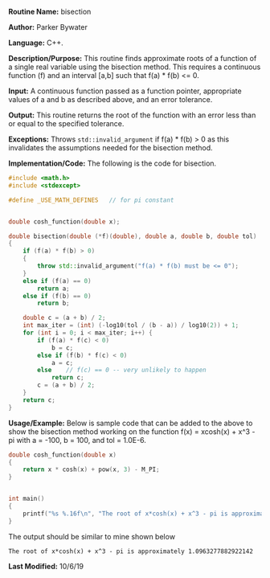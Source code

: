 **Routine Name:** bisection 

**Author:** Parker Bywater

**Language:** C++. 

**Description/Purpose:** This routine finds approximate roots of a function of a single real variable using the bisection method. This requires a continuous function (f) and an interval [a,b] such that f(a) \* f(b) <= 0.  

**Input:** A continuous function passed as a function pointer, appropriate values of a and b as described above, and an error tolerance. 

**Output:** This routine returns the root of the function with an error less than or equal to the specified tolerance. 

**Exceptions:** Throws `std::invalid_argument` if f(a) * f(b) > 0 as this invalidates the assumptions needed for the bisection method.  

**Implementation/Code:** The following is the code for bisection. 
   
```C++ 
#include <math.h>
#include <stdexcept>

#define _USE_MATH_DEFINES   // for pi constant


double cosh_function(double x); 

double bisection(double (*f)(double), double a, double b, double tol) 
{
    if (f(a) * f(b) > 0) 
    { 
        throw std::invalid_argument("f(a) * f(b) must be <= 0");
    }
    else if (f(a) == 0) 
        return a; 
    else if (f(b) == 0)
        return b;

    double c = (a + b) / 2;
    int max_iter = (int) (-log10(tol / (b - a)) / log10(2)) + 1; 
    for (int i = 0; i < max_iter; i++) { 
        if (f(a) * f(c) < 0)
            b = c;
        else if (f(b) * f(c) < 0)
            a = c; 
        else    // f(c) == 0 -- very unlikely to happen
            return c;
        c = (a + b) / 2; 
    }
    return c; 
}
```

**Usage/Example:** Below is sample code that can be added to the above to show the bisection method working on the function f(x) = xcosh(x) + x^3 - pi with a = -100, b = 100, and tol = 1.0E-6.  
    
```C++
double cosh_function(double x) 
{
    return x * cosh(x) + pow(x, 3) - M_PI; 
}


int main()
{ 
    printf("%s %.16f\n", "The root of x*cosh(x) + x^3 - pi is approximately", bisection(cosh_function, -100, 100, 1.0E-6));
}
```
The output should be similar to mine shown below
    
    The root of x*cosh(x) + x^3 - pi is approximately 1.0963277882922142

**Last Modified:** 10/6/19
